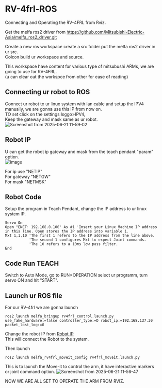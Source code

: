 # RV-4frl-ROS
Connecting and Operating the RV-4FRL from Rviz.

Get the melfa ros2 driver from 
https://github.com/Mitsubishi-Electric-Asia/melfa_ros2_driver.git  
  
Create a new ros workspace create a src folder put the melfa ros2 driver in ur src.  
Colcon build ur workspace and source.

This workspace have content for various type of mitsubushi ARMs, we are going to use for RV-4FRL.  
(u can clear out the workspce from other for ease of reading)

## Connecting ur robot to ROS 
Connect ur robot to ur linux system with lan cable and setup the IPV4 manually, we are gonna use this IP from now on.  
TO set click on the settings loggo>IPV4,  
Keep the gateway and mask same as ur robot.  
![Screenshot from 2025-06-21 11-59-02](https://github.com/user-attachments/assets/7eba99e3-4232-4ae1-9a80-b0e4ebf2daaa)

## Robot IP   
U can get the robot ip gateway and mask from the teach pendant "param" option.   
![image](https://github.com/user-attachments/assets/e34d2e45-d141-4b90-9026-c3965d7c7560)

For ip use "NETIP"  
For gateway "NETGW"  
For mask "NETMSK"


## Robot Code
Setup the program in Teach Pendant, change the IP address to ur linux system IP.   
```
Servo On
Open "ENET: 192.168.0.100" As #1 'Insert your Linux Machine IP address in this line. Open stores the IP address into variable 1.
Mxt 1,1,10 'The first 1 refers to the IP address from the line above. 
           'The second 1 configures Mxt to expect Joint commands. 
           'The 10 refers to a 10ms low pass filter.
End 
```

## Code Run TEACH
Switch to Auto Mode, go to RUN>OPERATION select ur programm, turn servo ON and hit "START".   

## Launch ur ROS file
For our RV-4frl we are gonna launch   
```
ros2 launch melfa_bringup rv4frl_control.launch.py use_fake_hardware:=false controller_type:=D robot_ip:=192.168.137.30 packet_lost_log:=0
```
Change the robot IP from [Robot IP](#robot-ip)  
This will connect the Robot to the system.  

Then launch   
```
ros2 launch melfa_rv4frl_moveit_config rv4frl_moveit.launch.py
```
This is to launch the Move-it to control the arm, it have interactive markers or joint command option.
![Screenshot from 2025-06-21 11-56-47](https://github.com/user-attachments/assets/ed099404-64c4-416a-a3c6-fbaa0393cf9f)


NOW WE ARE ALL SET TO OPERATE THE ARM FROM RVIZ.

